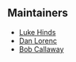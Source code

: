 ## Maintainers

* [Luke Hinds](https://github.com/lukehinds)
* [Dan Lorenc](https://github.com/dlorenc)
* [Bob Callaway](https://github.com/bobcallaway)
